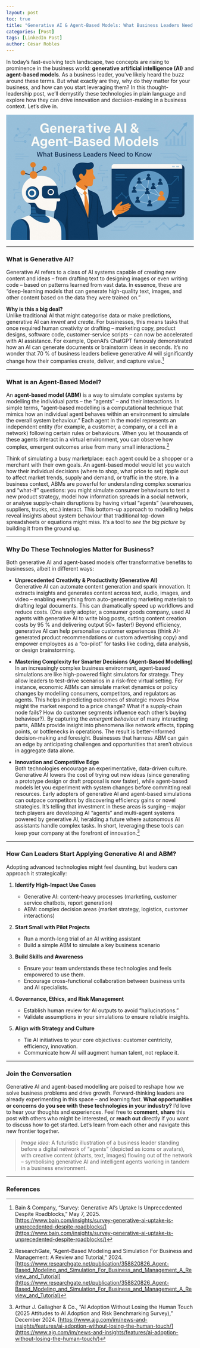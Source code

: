 ```yaml
---
layout: post
toc: true
title: "Generative AI & Agent-Based Models: What Business Leaders Need to Know"
categories: [Post]
tags: [LinkedIn Post]
author: César Robles
---
```

In today’s fast-evolving tech landscape, two concepts are rising to prominence in the business world: **generative artificial intelligence (AI)** and **agent-based models**. As a business leader, you’ve likely heard the buzz around these terms. But what exactly are they, why do they matter for your business, and how can you start leveraging them? In this thought-leadership post, we’ll demystify these technologies in plain language and explore how they can drive innovation and decision-making in a business context. Let’s dive in.

![Generative AI & Agent-Based Models: What Business Leaders Need to Know](/imag/post_images/Agent-Based_Models.jpg)

---

### What is Generative AI?

Generative AI refers to a class of AI systems capable of creating new content and ideas – from drafting text to designing images or even writing code – based on patterns learned from vast data. In essence, these are “deep-learning models that can generate high-quality text, images, and other content based on the data they were trained on.”

**Why is this a big deal?**  
Unlike traditional AI that might categorise data or make predictions, generative AI can _invent_ and _create_. For businesses, this means tasks that once required human creativity or drafting – marketing copy, product designs, software code, customer-service scripts – can now be accelerated with AI assistance. For example, OpenAI’s ChatGPT famously demonstrated how an AI can generate documents or brainstorm ideas in seconds. It’s no wonder that 70 % of business leaders believe generative AI will significantly change how their companies create, deliver, and capture value.[^1]

---

### What is an Agent-Based Model?

An **agent-based model (ABM)** is a way to simulate complex systems by modelling the individual parts – the “agents” – and their interactions. In simple terms, “agent-based modelling is a computational technique that mimics how an individual agent behaves within an environment to simulate the overall system behaviour.” Each agent in the model represents an independent entity (for example, a customer, a company, or a cell in a network) following certain rules or behaviours. When you let thousands of these agents interact in a virtual environment, you can observe how complex, emergent outcomes arise from many small interactions.[^2]

Think of simulating a busy marketplace: each agent could be a shopper or a merchant with their own goals. An agent-based model would let you watch how their individual decisions (where to shop, what price to set) ripple out to affect market trends, supply and demand, or traffic in the store. In a business context, ABMs are powerful for understanding complex scenarios and “what-if” questions: you might simulate consumer behaviours to test a new product strategy, model how information spreads in a social network, or analyse supply-chain disruptions by having virtual “agents” (warehouses, suppliers, trucks, etc.) interact. This bottom-up approach to modelling helps reveal insights about system behaviour that traditional top-down spreadsheets or equations might miss. It’s a tool to _see the big picture_ by building it from the ground up.

---

### Why Do These Technologies Matter for Business?

Both generative AI and agent-based models offer transformative benefits to businesses, albeit in different ways:

- **Unprecedented Creativity & Productivity (Generative AI)**  
  Generative AI can automate content generation and spark innovation. It extracts insights and generates content across text, audio, images, and video – enabling everything from auto-generating marketing materials to drafting legal documents. This can dramatically speed up workflows and reduce costs. (One early adopter, a consumer goods company, used AI agents with generative AI to write blog posts, cutting content creation costs by 95 % and delivering output 50× faster!) Beyond efficiency, generative AI can help personalise customer experiences (think AI-generated product recommendations or custom advertising copy) and empower employees as a “co-pilot” for tasks like coding, data analysis, or design brainstorming.

- **Mastering Complexity for Smarter Decisions (Agent-Based Modelling)**  
  In an increasingly complex business environment, agent-based simulations are like high-powered flight simulators for strategy. They allow leaders to test-drive scenarios in a risk-free virtual setting. For instance, economic ABMs can simulate market dynamics or policy changes by modelling consumers, competitors, and regulators as agents. This helps in predicting outcomes of strategic moves (How might the market respond to a price change? What if a supply-chain node fails? How do customer segments influence each other’s buying behaviour?). By capturing the _emergent behaviour_ of many interacting parts, ABMs provide insight into phenomena like network effects, tipping points, or bottlenecks in operations. The result is better-informed decision-making and foresight. Businesses that harness ABM can gain an edge by anticipating challenges and opportunities that aren’t obvious in aggregate data alone.

- **Innovation and Competitive Edge**  
  Both technologies encourage an experimentative, data-driven culture. Generative AI lowers the cost of trying out new ideas (since generating a prototype design or draft proposal is now faster), while agent-based models let you experiment with system changes before committing real resources. Early adopters of generative AI and agent-based simulations can outpace competitors by discovering efficiency gains or novel strategies. It’s telling that investment in these areas is surging – major tech players are developing AI “agents” and multi-agent systems powered by generative AI, heralding a future where autonomous AI assistants handle complex tasks. In short, leveraging these tools can keep your company at the forefront of innovation.[^3]

---

### How Can Leaders Start Applying Generative AI and ABM?

Adopting advanced technologies might feel daunting, but leaders can approach it strategically:

1. **Identify High-Impact Use Cases**  
   - Generative AI: content-heavy processes (marketing, customer service chatbots, report generation)  
   - ABM: complex decision areas (market strategy, logistics, customer interactions)

2. **Start Small with Pilot Projects**  
   - Run a month-long trial of an AI writing assistant  
   - Build a simple ABM to simulate a key business scenario

3. **Build Skills and Awareness**  
   - Ensure your team understands these technologies and feels empowered to use them.  
   - Encourage cross-functional collaboration between business units and AI specialists.

4. **Governance, Ethics, and Risk Management**  
   - Establish human review for AI outputs to avoid “hallucinations.”  
   - Validate assumptions in your simulations to ensure reliable insights.

5. **Align with Strategy and Culture**  
   - Tie AI initiatives to your core objectives: customer centricity, efficiency, innovation.  
   - Communicate how AI will augment human talent, not replace it.

---

### Join the Conversation

Generative AI and agent-based modelling are poised to reshape how we solve business problems and drive growth. Forward-thinking leaders are already experimenting in this space – and learning fast. **What opportunities or concerns do you see with these technologies in your industry?** I’d love to hear your thoughts and experiences. Feel free to **comment**, **share** this post with others who might be interested, or **reach out** directly if you want to discuss how to get started. Let’s learn from each other and navigate this new frontier together.

> *Image idea:* A futuristic illustration of a business leader standing before a digital network of “agents” (depicted as icons or avatars), with creative content (charts, text, images) flowing out of the network – symbolising generative AI and intelligent agents working in tandem in a business environment.

---

### References

[^1]: Bain & Company, “Survey: Generative AI’s Uptake Is Unprecedented Despite Roadblocks,” May 7, 2025. [https://www.bain.com/insights/survey-generative-ai-uptake-is-unprecedented-despite-roadblocks/](https://www.bain.com/insights/survey-generative-ai-uptake-is-unprecedented-despite-roadblocks/)  
[^2]: ResearchGate, “Agent-Based Modeling and Simulation For Business and Management: A Review and Tutorial,” 2024. [https://www.researchgate.net/publication/358820826_Agent-Based_Modeling_and_Simulation_For_Business_and_Management_A_Review_and_Tutorial](https://www.researchgate.net/publication/358820826_Agent-Based_Modeling_and_Simulation_For_Business_and_Management_A_Review_and_Tutorial)  
[^3]: Arthur J. Gallagher & Co., “AI Adoption Without Losing the Human Touch (2025 Attitudes to AI Adoption and Risk Benchmarking Survey),” December 2024. [https://www.ajg.com/im/news-and-insights/features/ai-adoption-without-losing-the-human-touch/](https://www.ajg.com/im/news-and-insights/features/ai-adoption-without-losing-the-human-touch/)  
[^4]: North CM & Macal CJ, “Agent-based modelling: Methods and techniques for simulating human systems,” *Proceedings of the National Academy of Sciences*, 2008. [https://www.ncbi.nlm.nih.gov/pmc/articles/PMC128598/](https://www.ncbi.nlm.nih.gov/pmc/articles/PMC128598/)  